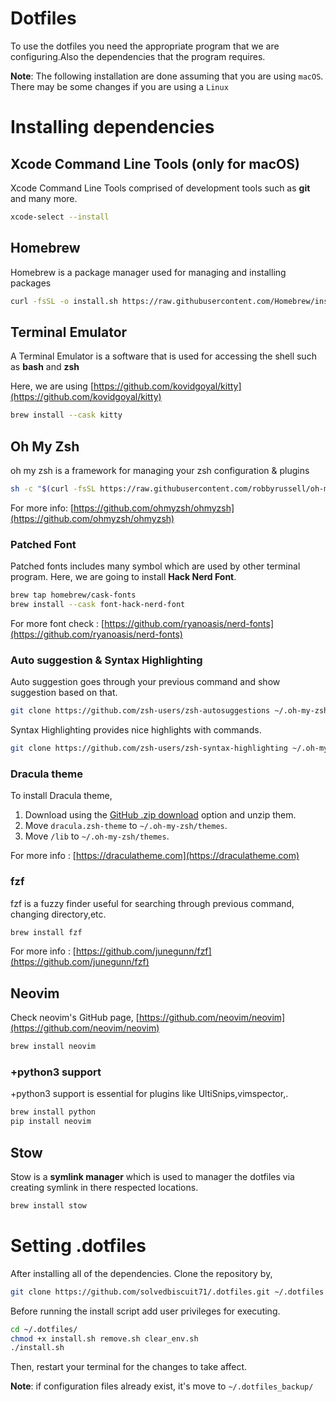 # Dotfiles

To use the dotfiles you need the appropriate program that we are configuring.Also the dependencies that the program requires.

__Note__:
The following installation are done assuming that you are using `macOS`. There may be some changes if you are using a `Linux`

# Installing dependencies

## Xcode Command Line Tools (only for macOS)

Xcode Command Line Tools comprised of development tools such as __git__ and many more.

```sh
xcode-select --install
```

## Homebrew

Homebrew is a package manager used for managing and installing packages

```sh
curl -fsSL -o install.sh https://raw.githubusercontent.com/Homebrew/install/HEAD/install.sh
```

## Terminal Emulator

A Terminal Emulator is a software that is used for accessing the shell such as __bash__ and __zsh__

Here, we are using [https://github.com/kovidgoyal/kitty](https://github.com/kovidgoyal/kitty)
```sh
brew install --cask kitty
```

## Oh My Zsh

oh my zsh is a framework for managing your zsh configuration & plugins

```sh
sh -c "$(curl -fsSL https://raw.githubusercontent.com/robbyrussell/oh-my-zsh/master/tools/install.sh)"
```

For more info: [https://github.com/ohmyzsh/ohmyzsh](https://github.com/ohmyzsh/ohmyzsh)

### Patched Font

Patched fonts includes many symbol which are used by other terminal program.
Here, we are going to install __Hack Nerd Font__.

```sh
brew tap homebrew/cask-fonts
brew install --cask font-hack-nerd-font
```

For more font check : [https://github.com/ryanoasis/nerd-fonts](https://github.com/ryanoasis/nerd-fonts)

### Auto suggestion & Syntax Highlighting

Auto suggestion goes through your previous command and show suggestion based on that.

```sh
git clone https://github.com/zsh-users/zsh-autosuggestions ~/.oh-my-zsh/custom/plugins/zsh-autosuggestions
```

Syntax Highlighting provides nice highlights with commands.

```sh
git clone https://github.com/zsh-users/zsh-syntax-highlighting ~/.oh-my-zsh/custom/plugins/zsh-syntax-highlighting
```

### Dracula theme

To install Dracula theme,
1. Download using the [GitHub .zip download](https://github.com/dracula/zsh/archive/master.zip) option and unzip them.
2. Move `dracula.zsh-theme` to `~/.oh-my-zsh/themes`.
3. Move `/lib` to `~/.oh-my-zsh/themes`.

For more info : [https://draculatheme.com](https://draculatheme.com)

### fzf

fzf is a fuzzy finder useful for searching through previous command, changing directory,etc.

```sh
brew install fzf
```

For more info : [https://github.com/junegunn/fzf](https://github.com/junegunn/fzf)

## Neovim

Check neovim's GitHub page, [https://github.com/neovim/neovim](https://github.com/neovim/neovim)

```sh
brew install neovim
```

### +python3 support

+python3 support is essential for plugins like UltiSnips,vimspector,.

```sh
brew install python
pip install neovim
```

## Stow

Stow is a __symlink manager__ which is used to manager the dotfiles via creating symlink in there respected locations.

```sh
brew install stow
```

# Setting .dotfiles

After installing all of the dependencies. Clone the repository by,

```sh
git clone https://github.com/solvedbiscuit71/.dotfiles.git ~/.dotfiles
```

Before running the install script add user privileges for executing.

```sh
cd ~/.dotfiles/
chmod +x install.sh remove.sh clear_env.sh
./install.sh
```

Then, restart your terminal for the changes to take affect.

__Note__:
if configuration files already exist, it's move to `~/.dotfiles_backup/`
